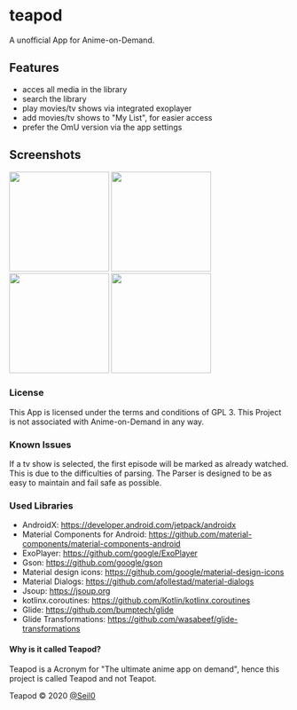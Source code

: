 # teapod

A unofficial App for Anime-on-Demand.

## Features
* acces all media in the library
* search the library
* play movies/tv shows via integrated exoplayer
* add movies/tv shows to "My List", for easier access
* prefer the OmU version via the app settings

## Screenshots
[<img src="https://www.mosad.xyz/images/Teapod/Teapod_Home_200px.png" width=180>](https://www.mosad.xyz/images/Teapod/Teapod_Home.png)
[<img src="https://www.mosad.xyz/images/Teapod/Teapod_Library_200px.png" width=180>](https://www.mosad.xyz/images/Teapod/Teapod_Library.png)
[<img src="https://www.mosad.xyz/images/Teapod/Teapod_Media_200px.png" width=180>](https://www.mosad.xyz/images/Teapod/Teapod_Media.png)
[<img src="https://www.mosad.xyz/images/Teapod/Teapod_Search_200px.png" width=180>](https://www.mosad.xyz/images/Teapod/Teapod_Search.png)

### License
This App is licensed under the terms and conditions of GPL 3. This Project is not associated with Anime-on-Demand in any way.

### Known Issues
If a tv show is selected, the first episode will be marked as already watched. This is due to the difficulties of parsing. The Parser is designed to be as easy to maintain and fail safe as possible.

### Used Libraries
* AndroidX: https://developer.android.com/jetpack/androidx
* Material Components for Android: https://github.com/material-components/material-components-android
* ExoPlayer: https://github.com/google/ExoPlayer
* Gson: https://github.com/google/gson
* Material design icons: https://github.com/google/material-design-icons
* Material Dialogs: https://github.com/afollestad/material-dialogs
* Jsoup: https://jsoup.org
* kotlinx.coroutines: https://github.com/Kotlin/kotlinx.coroutines
* Glide: https://github.com/bumptech/glide
* Glide Transformations: https://github.com/wasabeef/glide-transformations

#### Why is it called Teapod?
Teapod is a Acronym for "The ultimate anime app on demand", hence this project is called Teapod and not Teapot.

Teapod © 2020 [@Seil0](https://git.mosad.xyz/Seil0)
